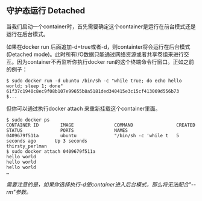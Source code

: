 
## 守护态运行  Detached

当我们启动一个container时，首先需要确定这个container是运行在前台模式还是运行在后台模式。

如果在docker run 后面追加-d=true或者-d，则containter将会运行在后台模式(Detached mode)。此时所有I/O数据只能通过网络资源或者共享卷组来进行交互。因为container不再监听你执行docker run的这个终端命令行窗口。正如之前的例子：


	$ sudo docker run -d ubuntu /bin/sh -c "while true; do echo hello world; sleep 1; done"
	61f37c1940c8ec9f08b107e99655b8a5181ded340415e3c15cf413069d556b73
	$...

但你可以通过执行docker attach 来重新挂载这个container里面。

	$ sudo docker ps
	CONTAINER ID        IMAGE               COMMAND                CREATED             STATUS              PORTS               NAMES
	0409679f511a        ubuntu              "/bin/sh -c 'while t   5 seconds ago       Up 3 seconds                            thirsty_perlman
	$ sudo docker attach 0409679f511a
	hello world
	hello world
	hello world
	…

*需要注意的是，如果你选择执行-d使container进入后台模式，那么将无法配合"--rm"参数。*
